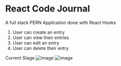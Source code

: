 # React Code Journal

A full stack PERN Application done with React Hooks
1. User can create an entry
2. User can view their entries
3. User can edit an entry
4. User can delete their entry

Current Stage
![image](https://user-images.githubusercontent.com/42393951/145327487-911ac565-24bd-4792-b19f-29603db9f2be.png)
![image](https://user-images.githubusercontent.com/42393951/145661440-bddd97e5-c19f-4b58-8d51-056a8247705a.png)

